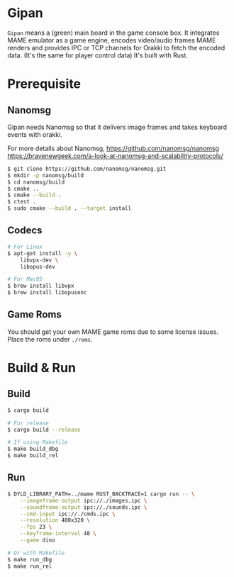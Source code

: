 # Gipan

`Gipan` means a (green) main board in the game console box. It integrates MAME emulator as a game engine, encodes video/audio frames MAME renders and provides IPC or TCP channels for Orakki to fetch the encoded data. (It's the same for player control data) It's built with Rust.


# Prerequisite

## Nanomsg 
Gipan needs Nanomsg so that it delivers image frames and takes keyboard events with orakki.

For more details about Nanomsg,
https://github.com/nanomsg/nanomsg
https://bravenewgeek.com/a-look-at-nanomsg-and-scalability-protocols/

```bash
$ git clone https://github.com/nanomsg/nanomsg.git
$ mkdir -p nanomsg/build
$ cd nanomsg/build
$ cmake ..
$ cmake --build .
$ ctest .
$ sudo cmake --build . --target install
```

## Codecs

```bash
# For Linux
$ apt-get install -y \
    libvpx-dev \
    libopus-dev

# For MacOS
$ brew install libvpx
$ brew install libopusenc
```

## Game Roms

You should get your own MAME game roms due to some license issues. Place the roms under `./roms`.

# Build & Run

## Build
```bash
$ cargo build

# For release
$ cargo build --release

# If using Makefile
$ make build_dbg
$ make build_rel
```

## Run
```bash
$ DYLD_LIBRARY_PATH=../mame RUST_BACKTRACE=1 cargo run -- \
    --imageframe-output ipc://./images.ipc \
    --soundframe-output ipc://./sounds.ipc \
    --cmd-input ipc://./cmds.ipc \
    --resolution 480x320 \
    --fps 23 \
    --keyframe-interval 48 \
    --game dino

# Or with Makefile
$ make run_dbg
$ make run_rel
```
